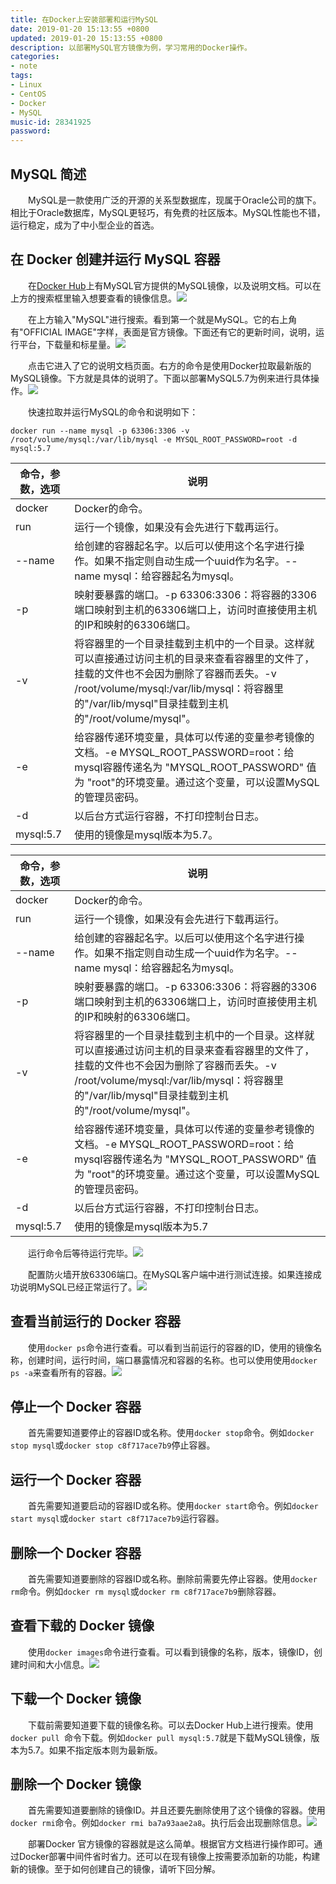 ```yaml
---
title: 在Docker上安装部署和运行MySQL
date: 2019-01-20 15:13:55 +0800
updated: 2019-01-20 15:13:55 +0800
description: 以部署MySQL官方镜像为例，学习常用的Docker操作。
categories: 
- note
tags: 
- Linux
- CentOS
- Docker
- MySQL
music-id: 28341925
password: 
---
```

## MySQL 简述
　　MySQL是一款使用广泛的开源的关系型数据库，现属于Oracle公司的旗下。相比于Oracle数据库，MySQL更轻巧，有免费的社区版本。MySQL性能也不错，运行稳定，成为了中小型企业的首选。

## 在 Docker 创建并运行 MySQL 容器
　　在<a href="https://hub.docker.com" target="_blank">Docker Hub</a>上有MySQL官方提供的MySQL镜像，以及说明文档。可以在上方的搜索框里输入想要查看的镜像信息。![](/md_images/2019-01-20-article/1.jpg)

　　在上方输入"MySQL"进行搜索。看到第一个就是MySQL。它的右上角有"OFFICIAL IMAGE"字样，表面是官方镜像。下面还有它的更新时间，说明，运行平台，下载量和标星量。![](/md_images/2019-01-20-article/2.jpg)

　　点击它进入了它的说明文档页面。右方的命令是使用Docker拉取最新版的MySQL镜像。下方就是具体的说明了。下面以部署MySQL5.7为例来进行具体操作。![](/md_images/2019-01-20-article/3.jpg)

　　快速拉取并运行MySQL的命令和说明如下：
```
docker run --name mysql -p 63306:3306 -v /root/volume/mysql:/var/lib/mysql -e MYSQL_ROOT_PASSWORD=root -d mysql:5.7
```



|   命令，参数，选项  |                              说明                           |
| ---------- | ----------------------------------------------------------- |
| docker  | Docker的命令。        |
| run | 运行一个镜像，如果没有会先进行下载再运行。 |
|  --name  | 给创建的容器起名字。以后可以使用这个名字进行操作。如果不指定则自动生成一个uuid作为名字。--name mysql：给容器起名为mysql。                                      |
| -p  | 映射要暴露的端口。-p 63306:3306：将容器的3306端口映射到主机的63306端口上，访问时直接使用主机的IP和映射的63306端口。        |
| -v  | 将容器里的一个目录挂载到主机中的一个目录。这样就可以直接通过访问主机的目录来查看容器里的文件了，挂载的文件也不会因为删除了容器而丢失。-v /root/volume/mysql:/var/lib/mysql：将容器里的"/var/lib/mysql"目录挂载到主机的"/root/volume/mysql"。        |
| -e  | 给容器传递环境变量，具体可以传递的变量参考镜像的文档。-e MYSQL_ROOT_PASSWORD=root：给mysql容器传递名为 "MYSQL_ROOT_PASSWORD" 值为 "root"的环境变量。通过这个变量，可以设置MySQL的管理员密码。        |
| -d  | 以后台方式运行容器，不打印控制台日志。        |
| mysql:5.7  | 使用的镜像是mysql版本为5.7。        |


|   命令，参数，选项  |                              说明                                                         |
| ----------------- | -----------------------------------------------------------                               |
| docker            | Docker的命令。                                                                             |
| run               | 运行一个镜像，如果没有会先进行下载再运行。                                                     |
| --name            | 给创建的容器起名字。以后可以使用这个名字进行操作。如果不指定则自动生成一个uuid作为名字。--name mysql：给容器起名为mysql。              |　　
| -p                | 映射要暴露的端口。-p 63306:3306：将容器的3306端口映射到主机的63306端口上，访问时直接使用主机的IP和映射的63306端口。                |　　
| -v                | 将容器里的一个目录挂载到主机中的一个目录。这样就可以直接通过访问主机的目录来查看容器里的文件了，挂载的文件也不会因为删除了容器而丢失。-v /root/volume/mysql:/var/lib/mysql：将容器里的"/var/lib/mysql"目录挂载到主机的"/root/volume/mysql"。|
| -e                | 给容器传递环境变量，具体可以传递的变量参考镜像的文档。-e MYSQL_ROOT_PASSWORD=root：给mysql容器传递名为 "MYSQL_ROOT_PASSWORD" 值为 "root"的环境变量。通过这个变量，可以设置MySQL的管理员密码。|
| -d                | 以后台方式运行容器，不打印控制台日志。                                                           |
| mysql:5.7         | 使用的镜像是mysql版本为5.7                                                                     |

　　运行命令后等待运行完毕。![](/md_images/2019-01-20-article/4.jpg)

　　配置防火墙开放63306端口。在MySQL客户端中进行测试连接。如果连接成功说明MySQL已经正常运行了。![](/md_images/2019-01-20-article/5.jpg)

## 查看当前运行的 Docker 容器
　　使用```docker ps```命令进行查看。可以看到当前运行的容器的ID，使用的镜像名称，创建时间，运行时间，端口暴露情况和容器的名称。也可以使用使用```docker ps -a```来查看所有的容器。![](/md_images/2019-01-20-article/6.jpg)

## 停止一个 Docker 容器
　　首先需要知道要停止的容器ID或名称。使用```docker stop```命令。例如```docker stop mysql```或```docker stop c8f717ace7b9```停止容器。

## 运行一个 Docker 容器
　　首先需要知道要启动的容器ID或名称。使用```docker start```命令。例如```docker start mysql```或```docker start c8f717ace7b9```运行容器。

## 删除一个 Docker 容器
　　首先需要知道要删除的容器ID或名称。删除前需要先停止容器。使用```docker rm```命令。例如```docker rm mysql```或```docker rm c8f717ace7b9```删除容器。

## 查看下载的 Docker 镜像
　　使用```docker images```命令进行查看。可以看到镜像的名称，版本，镜像ID，创建时间和大小信息。![](/md_images/2019-01-20-article/7.jpg)

## 下载一个 Docker 镜像
　　下载前需要知道要下载的镜像名称。可以去Docker Hub上进行搜索。使用```docker pull ```命令下载。例如```docker pull mysql:5.7```就是下载MySQL镜像，版本为5.7。如果不指定版本则为最新版。

## 删除一个 Docker 镜像
　　首先需要知道要删除的镜像ID。并且还要先删除使用了这个镜像的容器。使用```docker rmi```命令。例如```docker rmi ba7a93aae2a8```。执行后会出现删除信息。![](/md_images/2019-01-20-article/8.jpg)

　　部署Docker 官方镜像的容器就是这么简单。根据官方文档进行操作即可。通过Docker部署中间件省时省力。还可以在现有镜像上按需要添加新的功能，构建新的镜像。至于如何创建自己的镜像，请听下回分解。